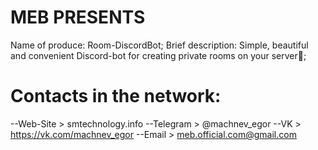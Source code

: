 # MEB PRESENTS

Name of produce: Room-DiscordBot;
Brief description: Simple, beautiful and convenient Discord-bot for creating private rooms on your server🚪;

# Contacts in the network:
--Web-Site > smtechnology.info
--Telegram > @machnev_egor
--VK > https://vk.com/machnev_egor
--Email > meb.official.com@gmail.com
